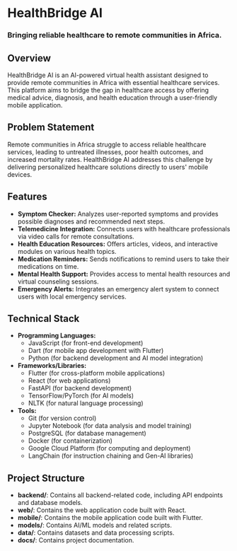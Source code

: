 # HealthBridge AI
### Bringing reliable healthcare to remote communities in Africa.

## Overview
HealthBridge AI is an AI-powered virtual health assistant designed to provide remote communities in Africa with essential healthcare services. This platform aims to bridge the gap in healthcare access by offering medical advice, diagnosis, and health education through a user-friendly mobile application.

## Problem Statement
Remote communities in Africa struggle to access reliable healthcare services, leading to untreated illnesses, poor health outcomes, and increased mortality rates. HealthBridge AI addresses this challenge by delivering personalized healthcare solutions directly to users' mobile devices.

## Features
- **Symptom Checker:** Analyzes user-reported symptoms and provides possible diagnoses and recommended next steps.
- **Telemedicine Integration:** Connects users with healthcare professionals via video calls for remote consultations.
- **Health Education Resources:** Offers articles, videos, and interactive modules on various health topics.
- **Medication Reminders:** Sends notifications to remind users to take their medications on time.
- **Mental Health Support:** Provides access to mental health resources and virtual counseling sessions.
- **Emergency Alerts:** Integrates an emergency alert system to connect users with local emergency services.

## Technical Stack
- **Programming Languages:**
  - JavaScript (for front-end development)
  - Dart (for mobile app development with Flutter)
  - Python (for backend development and AI model integration)
- **Frameworks/Libraries:**
  - Flutter (for cross-platform mobile applications)
  - React (for web applications)
  - FastAPI (for backend development)
  - TensorFlow/PyTorch (for AI models)
  - NLTK (for natural language processing)
- **Tools:**
  - Git (for version control)
  - Jupyter Notebook (for data analysis and model training)
  - PostgreSQL (for database management)
  - Docker (for containerization)
  - Google Cloud Platform (for computing and deployment)
  - LangChain (for instruction chaining and Gen-AI libraries)

## Project Structure
- **backend/**: Contains all backend-related code, including API endpoints and database models.
- **web/**: Contains the web application code built with React.
- **mobile/**: Contains the mobile application code built with Flutter.
- **models/**: Contains AI/ML models and related scripts.
- **data/**: Contains datasets and data processing scripts.
- **docs/**: Contains project documentation.

